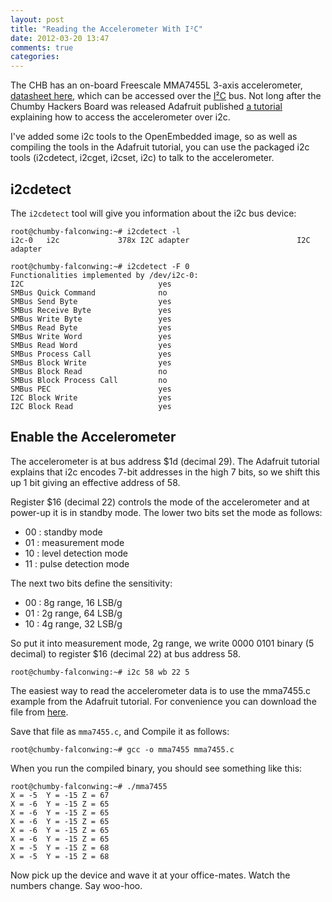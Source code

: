 ```yaml
---
layout: post
title: "Reading the Accelerometer With I²C"
date: 2012-03-20 13:47
comments: true
categories: 
---
```


The CHB has an on-board Freescale MMA7455L 3-axis accelerometer, [datasheet here](www.freescale.com/files/sensors/doc/data_sheet/MMA7455L.pdf), which can be accessed over the [I²C](http://en.wikipedia.org/wiki/I2C) bus.
Not long after the Chumby Hackers Board was released
Adafruit published [a tutorial](http://www.ladyada.net/learn/chumby/i2c.html)
explaining how to access the accelerometer over i2c.

I've added some i2c tools to the OpenEmbedded image, so as well 
as compiling the tools in the Adafruit tutorial, 
you can use the packaged i2c tools (i2cdetect, i2cget, i2cset, i2c) 
to talk to the accelerometer.

i2cdetect
---------

The ```i2cdetect``` tool will give you information about
the i2c bus device:

```
root@chumby-falconwing:~# i2cdetect -l
i2c-0   i2c             378x I2C adapter                        I2C adapter
```

```
root@chumby-falconwing:~# i2cdetect -F 0
Functionalities implemented by /dev/i2c-0:
I2C                              yes
SMBus Quick Command              no
SMBus Send Byte                  yes
SMBus Receive Byte               yes
SMBus Write Byte                 yes
SMBus Read Byte                  yes
SMBus Write Word                 yes
SMBus Read Word                  yes
SMBus Process Call               yes
SMBus Block Write                yes
SMBus Block Read                 no
SMBus Block Process Call         no
SMBus PEC                        yes
I2C Block Write                  yes
I2C Block Read                   yes
```

Enable the Accelerometer
------------------------

The accelerometer is at bus address $1d (decimal 29).  The 
Adafruit tutorial explains that i2c encodes
7-bit addresses in the high 7 bits, so we shift this up 1 bit
giving an effective address of 58.

Register $16 (decimal 22) controls the mode of the accelerometer
and at power-up it is in standby mode.  The lower two
bits set the mode as follows:

 - 00 : standby mode
 - 01 : measurement mode
 - 10 : level detection mode
 - 11 : pulse detection mode

The next two bits define the sensitivity:

 - 00 : 8g range, 16 LSB/g
 - 01 : 2g range, 64 LSB/g
 - 10 : 4g range, 32 LSB/g

So put it into measurement mode, 2g range, we write
0000 0101 binary (5 decimal) to register $16 (decimal 22)
at bus address 58.

```
root@chumby-falconwing:~# i2c 58 wb 22 5
```

The easiest way to read the accelerometer data is
to use the mma7455.c example from the Adafruit tutorial.
For convenience you can download the file from [here](https://raw.github.com/gist/2131304/8ccc68a8725347e2a5fcebaf259ac75eb2d0113b/mma7455.c).

<script src="https://gist.github.com/2131304.js?file=mma7455.c"></script>

Save that file as ```mma7455.c```, and Compile it as follows:

```
root@chumby-falconwing:~# gcc -o mma7455 mma7455.c
```

When you run the compiled binary, you should see something like this:

```
root@chumby-falconwing:~# ./mma7455
X = -5  Y = -15 Z = 67
X = -6  Y = -15 Z = 65
X = -6  Y = -15 Z = 65
X = -6  Y = -15 Z = 65
X = -6  Y = -15 Z = 65
X = -6  Y = -15 Z = 65
X = -5  Y = -15 Z = 68
X = -5  Y = -15 Z = 68
```

Now pick up the device and wave it at your
office-mates.  Watch the numbers change.
Say woo-hoo.
